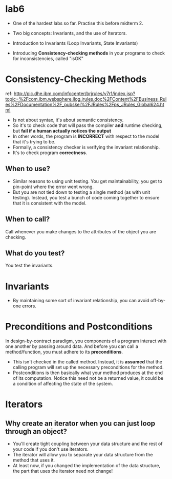lab6
===
* One of the hardest labs so far. Practise this before midterm 2.
* Two big concepts: Invariants, and the use of Iterators.

* Introduction to Invariants (Loop Invariants, State Invariants)
* Introducing **Consistency-checking methods** in your programs to
check for inconsistencies, called "isOK"

# Consistency-Checking Methods
ref: http://pic.dhe.ibm.com/infocenter/brjrules/v7r1/index.jsp?topic=%2Fcom.ibm.websphere.ilog.jrules.doc%2FContent%2FBusiness_Rules%2FDocumentation%2F_pubskel%2FJRules%2Fps_JRules_Global624.html

* Is not about syntax, it's about semantic consistency.
* So it's to check code that will pass the compiler **and** runtime checking,
but **fail if a human actually notices the output**
* In other words, the program is **INCORRECT** with respect to the model
that it's trying to be.
* Formally, a consistency checker is verifying the invariant relationship.
* It's to check program **correctness**.

## When to use?
* Similar reasons to using unit testing. You get maintainability,
you get to pin-point where the error went wrong.
* But you are not tied down to testing a single method (as with unit
testing). Instead, you test a bunch of code coming together to 
ensure that it is consistent with the model.

## When to call?
Call whenever you make changes to the attributes of the object you
are checking.

## What do you test?
You test the invariants. 

# Invariants
* By maintaining some sort of invariant relationship, you can avoid
off-by-one errors.

# Preconditions and Postconditions
In design-by-contract paradigm, you components of a program interact
with one another by passing around data. And before you can call a
method/function, you must adhere to its **preconditions**.
* This isn't checked in the called method. Instead, it is **assumed**
that the calling program will set up the necessary preconditions
for the method.
* Postconditions is then basically what your method produces at the
end of its computation. Notice this need not be a returned value,
it could be a condition of affecting the state of the system.

# Iterators
## Why create an iterator when you can just loop through an object?
* You'll create tight coupling between your data structure and
the rest of your code if you don't use iterators.
* The iterator will allow you to separate your data structure
from the method that uses it.
* At least now, if you changed the implementation of the data structure,
the part that uses the iterator need not change!
